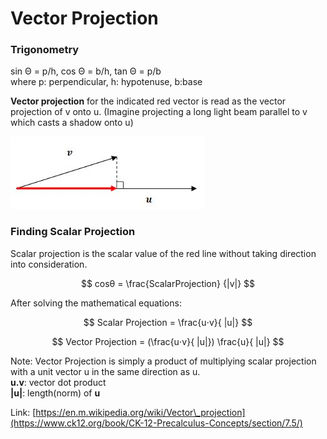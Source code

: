 # Vector Projection

### Trigonometry

sin Θ = p/h, cos Θ = b/h, tan Θ = p/b  
where p: perpendicular, h: hypotenuse, b:base

**Vector projection** for the indicated red vector is read as the vector projection of v onto u. \(Imagine projecting a long light beam parallel to v which casts a shadow onto u\)

![](../../../.gitbook/assets/vector_projection.JPG)

### Finding Scalar Projection

Scalar projection is the scalar value of the red line without taking direction into consideration.

$$
cosθ = \frac{ScalarProjection} {|v|}
$$

After solving the mathematical equations:

$$
Scalar Projection = \frac{u⋅v}{ |u|}
$$

$$
Vector Projection = (\frac{u⋅v}{ |u|}) \frac{u}{ |u|}
$$

Note: Vector Projection is simply a product of multiplying scalar projection with a unit vector u in the same direction as u.  
**u.v**: vector dot product  
**\|u\|**: length\(norm\) of **u**

Link: [https://en.m.wikipedia.org/wiki/Vector\_projection](https://www.ck12.org/book/CK-12-Precalculus-Concepts/section/7.5/)

